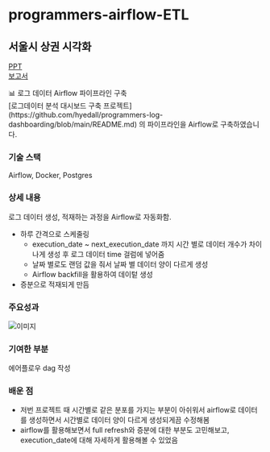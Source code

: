# programmers-airflow-ETL


## 서울시 상권 시각화

[PPT](https://drive.google.com/file/d/1Vf_5PjsqAyTjv4_fS7gazsn3CjKi06c3/view?usp=sharing)  <br>
[보고서](https://drive.google.com/file/d/1dFx-y0XNwNcr3PT8atcIusFzSGJCd2GC/view?usp=sharing)

<aside>
📊 로그 데이터 Airflow 파이프라인  구축 <br>
[로그데이터 분석 대시보드 구축 프로젝트](https://github.com/hyedall/programmers-log-dashboarding/blob/main/README.md)
  의 파이프라인을 Airflow로 구축하였습니다.

</aside>

### 기술 스택

Airflow,  Docker, Postgres

### 상세 내용

로그 데이터 생성, 적재하는 과정을 Airflow로 자동화함.  
- 하루 간격으로 스케줄링
  - execution_date ~ next_execution_date 까지 시간 별로 데이터 개수가 차이나게 생성 후 로그 데이터 time 걸럼에 넣어줌
  - 날짜 별로도 랜덤 값을 줘서 날짜 별 데이터 양이 다르게 생성
  - Airflow backfill을 활용하여 데이텉 생성
- 증분으로 적재되게 만듬



### 주요성과

![이미지](https://drive.google.com/file/d/1dnr1L610o0MYbsxzW2ttWDurRBBdP_Lm/view?usp=sharing)


### 기여한 부분

에어플로우 dag 작성

### 배운 점

- 저번 프로젝트 때 시간별로 같은 분포를 가지는 부분이 아쉬워서 airflow로 데이터를 생성하면서 시간별로 데이터 양이 다르게 생성되게끔 수정해봄  
- airflow를 활용해보면서 full refresh와 증분에 대한 부분도 고민해보고,  execution_date에 대해 자세하게 활용해볼 수 있었음







